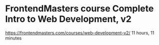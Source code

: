 # FrontendMasters course Complete Intro to Web Development, v2
https://frontendmasters.com/courses/web-development-v2/ 11 hours, 11 minutes
